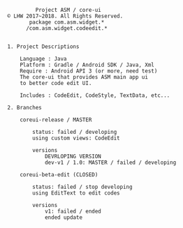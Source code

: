	
			 Project ASM / core-ui
	© LHW 2017~2018. All Rights Reserved.
		   package com.asm.widget.*
		  /com.asm.widget.codeedit.*
	
	
	1. Project Descriptions
		
		Language : Java
		Platform : Gradle / Android SDK / Java, Xml
		Require : Android API 3 (or more, need test)
		The core-ui that provides ASM main app ui
		to better code edit UI.
		
		Includes : CodeEdit, CodeStyle, TextData, etc...
		
	2. Branches
		
		coreui-release / MASTER
			
			status: failed / developing
			using custom views: CodeEdit
			
			versions
				DEVRLOPING VERSION
				dev-v1 / 1.0: MASTER / failed / developing
		
		coreui-beta-edit (CLOSED)
			
			status: failed / stop developing
			using EditText to edit codes
			
			versions
				v1: failed / ended
				ended update
		
		
